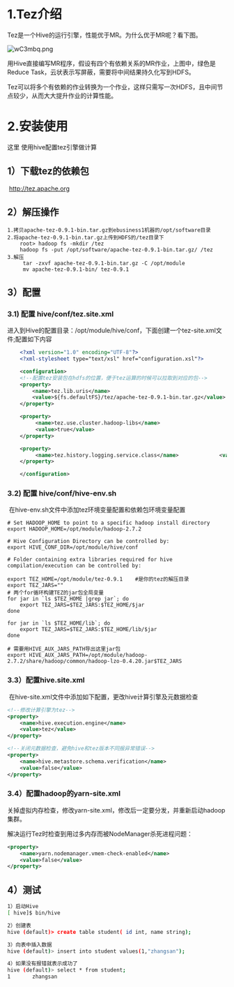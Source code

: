 

# 1.Tez介绍

Tez是一个Hive的运行引擎，性能优于MR。为什么优于MR呢？看下图。

![wC3mbq.png](https://s1.ax1x.com/2020/09/03/wC3mbq.png)

​		用Hive直接编写MR程序，假设有四个有依赖关系的MR作业，上图中，绿色是Reduce Task，云状表示写屏蔽，需要将中间结果持久化写到HDFS。

​		Tez可以将多个有依赖的作业转换为一个作业，这样只需写一次HDFS，且中间节点较少，从而大大提升作业的计算性能。

# 2.安装使用

这里 使用hive配置tez引擎做计算

## 1）下载tez的依赖包

​	<http://tez.apache.org>

## 2）解压操作

```
1.拷贝apache-tez-0.9.1-bin.tar.gz到ebusiness1机器的/opt/software目录
2.将apache-tez-0.9.1-bin.tar.gz上传到HDFS的/tez目录下
	root> hadoop fs -mkdir /tez
	hadoop fs -put /opt/software/apache-tez-0.9.1-bin.tar.gz/ /tez
3.解压
	 tar -zxvf apache-tez-0.9.1-bin.tar.gz -C /opt/module
     mv apache-tez-0.9.1-bin/ tez-0.9.1
```



## 3）配置

### 3.1) 配置 hive/conf/tez.site.xml

进入到Hive的配置目录：/opt/module/hive/conf，下面创建一个tez-site.xml文件;配置如下内容	

```xml
    <?xml version="1.0" encoding="UTF-8"?>
    <?xml-stylesheet type="text/xsl" href="configuration.xsl"?>

    <configuration>
    <!--配置tez安装包在hdfs的位置，便于tez运算的时候可以拉取到对应的包-->    
    <property>
        <name>tez.lib.uris</name>
        <value>${fs.defaultFS}/tez/apache-tez-0.9.1-bin.tar.gz</value>
    </property>

    <property>
         <name>tez.use.cluster.hadoop-libs</name>
         <value>true</value>
    </property>

    <property>
         <name>tez.history.logging.service.class</name>        		<value>org.apache.tez.dag.history.logging.ats.ATSHistoryLoggingService</value>
    </property>

    </configuration>
```

### 3.2) 配置 hive/conf/hive-env.sh

​	在hive-env.sh文件中添加tez环境变量配置和依赖包环境变量配置

```shell
# Set HADOOP_HOME to point to a specific hadoop install directory
export HADOOP_HOME=/opt/module/hadoop-2.7.2

# Hive Configuration Directory can be controlled by:
export HIVE_CONF_DIR=/opt/module/hive/conf

# Folder containing extra libraries required for hive compilation/execution can be controlled by:

export TEZ_HOME=/opt/module/tez-0.9.1    #是你的tez的解压目录
export TEZ_JARS=""
# 两个for循环构建TEZ的jar包全局变量
for jar in `ls $TEZ_HOME |grep jar`; do
    export TEZ_JARS=$TEZ_JARS:$TEZ_HOME/$jar
done

for jar in `ls $TEZ_HOME/lib`; do
    export TEZ_JARS=$TEZ_JARS:$TEZ_HOME/lib/$jar
done

# 需要用HIVE_AUX_JARS_PATH导出这里jar包
export HIVE_AUX_JARS_PATH=/opt/module/hadoop-2.7.2/share/hadoop/common/hadoop-lzo-0.4.20.jar$TEZ_JARS
```



### 3.3）配置hive.site.xml

​	在hive-site.xml文件中添加如下配置，更改hive计算引擎及元数据检查

```xml
<!--修改计算引擎为tez-->
<property>
    <name>hive.execution.engine</name>
    <value>tez</value>
</property>

<!--关闭元数据检查，避免hive和tez版本不同报异常错误-->
<property>
    <name>hive.metastore.schema.verification</name>
    <value>false</value>
</property>    
```

### 3.4）配置hadoop的yarn-site.xml

关掉虚拟内存检查，修改yarn-site.xml，修改后一定要分发，并重新启动hadoop集群。

解决运行Tez时检查到用过多内存而被NodeManager杀死进程问题：

```xml
<property>
	<name>yarn.nodemanager.vmem-check-enabled</name>
	<value>false</value>
</property>
```



## 4）测试

```bash
1）启动Hive
[ hive]$ bin/hive

2）创建表
hive (default)> create table student( id int, name string);

3）向表中插入数据
hive (default)> insert into student values(1,"zhangsan");

4）如果没有报错就表示成功了
hive (default)> select * from student;
1       zhangsan
```




